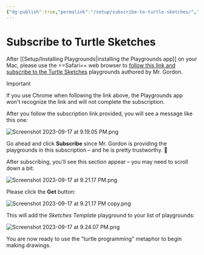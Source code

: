 ```yaml
---
{"dg-publish":true,"permalink":"/setup/subscribe-to-turtle-sketches/","dgHomeLink":true}
---
```


# Subscribe to Turtle Sketches

After [[Setup/Installing Playgrounds\|installing the Playgrounds app]] on your Mac, please use the ==Safari== web browser to [follow this link and subscribe to the Turtle Sketches](https://developer.apple.com/ul/sp0?url=https://russellgordon.ca/turtle-sketches/feed.json) playgrounds authored by Mr. Gordon.

> [!IMPORTANT]
> If you use Chrome when following the link above, the Playgrounds app won't recognize the link and will not complete the subscription.

After you follow the subscription link provided, you will see a message like this one:

![Screenshot 2023-09-17 at 9.19.05 PM.png](/img/user/Media/Screenshot%202023-09-17%20at%209.19.05%20PM.png)

Go ahead and click **Subscribe** since Mr. Gordon is providing the playgrounds in this subscription – and he is pretty trustworthy. 🙂

After subscribing, you'll see this section appear – you may need to scroll down a bit:

![Screenshot 2023-09-17 at 9.21.17 PM.png](/img/user/Media/Screenshot%202023-09-17%20at%209.21.17%20PM.png)

Please click the **Get** button:

![Screenshot 2023-09-17 at 9.21.17 PM copy.png](/img/user/Media/Screenshot%202023-09-17%20at%209.21.17%20PM%20copy.png)

This will add the *Sketches Template* playground to your list of playgrounds:

![Screenshot 2023-09-17 at 9.24.07 PM.png](/img/user/Media/Screenshot%202023-09-17%20at%209.24.07%20PM.png)

You are now ready to use the "turtle programming" metaphor to begin making drawings.